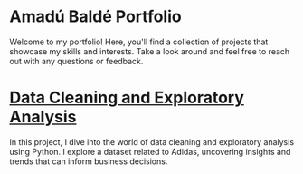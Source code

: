 # Amadú Baldé Portfolio

Welcome to my portfolio! Here, you'll find a collection of projects that showcase my skills and interests. Take a look around and feel free to reach out with any questions or feedback.

# [Data Cleaning and Exploratory Analysis](https://github.com/baldeamadu/Amadu_Projects/blob/8fbc0d8b9a221f1c8367438d1d1ed3f6ed30b1b4/ADIDAS_EDA.ipynb)
In this project, I dive into the world of data cleaning and exploratory analysis using Python. I explore a dataset related to Adidas, uncovering insights and trends that can inform business decisions.
